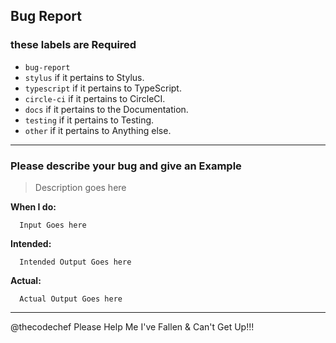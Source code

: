 ## Bug Report

### these labels are **Required**
  - `bug-report`
  - `stylus` if it pertains to Stylus.
  - `typescript` if it pertains to TypeScript.
  - `circle-ci` if it pertains to CircleCI.
  - `docs` if it pertains to the Documentation.
  - `testing` if it pertains to Testing.
  - `other` if it pertains to Anything else.
---

### Please describe your bug and give an Example

> Description goes here

**When I do:**
```
  Input Goes here
```

**Intended:**
```
  Intended Output Goes here
```

**Actual:**
```
  Actual Output Goes here
```
---

@thecodechef Please Help Me I've Fallen & Can't Get Up!!!
